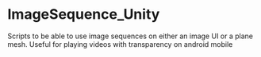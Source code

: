 # ImageSequence_Unity
Scripts to be able to use image sequences on either an image UI or a plane mesh. Useful for playing videos with transparency on android mobile
